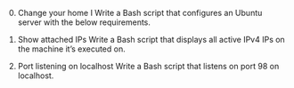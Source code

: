 0. Change your home I
Write a Bash script that configures an Ubuntu server with the below requirements.

1. Show attached IPs
Write a Bash script that displays all active IPv4 IPs on the machine it’s executed on.

2. Port listening on localhost
Write a Bash script that listens on port 98 on localhost.
